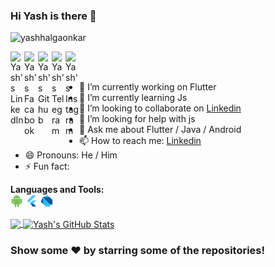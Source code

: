 ### Hi Yash is there 👋
<p align="left"> <img src="https://komarev.com/ghpvc/?username=yashhalgaonkar&label=Profile Views&color=blue&style=plastic" alt="yashhalgaonkar" /> </p>

<a href="https://www.linkedin.com/in/yash-halgaonkar-601394186/">
  <img align="left" alt="Yash's LinkedIn" width="22px" src="https://cdn.jsdelivr.net/npm/simple-icons@v3/icons/linkedin.svg" />
</a>

<a href="https://www.facebook.com/yash.halgaonkar.5/">
  <img align="left" alt="Yash's Facabook" width="22px" src="https://cdn.jsdelivr.net/npm/simple-icons@v3/icons/facebook.svg" />
  
  <a href="https://github.com/yashhalgaonkar">
  <img align="left" alt="Yash's Github" width="22px" src="https://cdn.jsdelivr.net/npm/simple-icons@v3/icons/github.svg" />
</a>
<a href="https://twitter.com/YashHalgaonkar">
  <img align="left" alt="Yash's Telegram" width="22px" src="https://cdn.jsdelivr.net/npm/simple-icons@v3/icons/twitter.svg" />
</a>
<a href="https://www.instagram.com/yash.halgaonkar/">
  <img align="left" alt="Yash's Instagram" width="22px" src="https://cdn.jsdelivr.net/npm/simple-icons@v3/icons/instagram.svg" />
</a>
  
  
  <br/>
<br/>






- 🔭 I’m currently working on Flutter
- 🌱 I’m currently learning Js
- 👯 I’m looking to collaborate on [Linkedin](https://www.linkedin.com/in/yash-halgaonkar-601394186/)
- 🤔 I’m looking for help with js
- 💬 Ask me about Flutter / Java / Android
- 📫 How to reach me: [Linkedin](https://www.linkedin.com/in/yash-halgaonkar-601394186/)
- 😄 Pronouns: He / Him 
- ⚡ Fun fact: 

**Languages and Tools:**  
<code><img height="20" src="https://raw.githubusercontent.com/github/explore/80688e429a7d4ef2fca1e82350fe8e3517d3494d/topics/android/android.png"></code>
<code><img height="20" src="https://raw.githubusercontent.com/github/explore/80688e429a7d4ef2fca1e82350fe8e3517d3494d/topics/flutter/flutter.png"></code>
<code><img height="20" src="https://raw.githubusercontent.com/github/explore/80688e429a7d4ef2fca1e82350fe8e3517d3494d/topics/dart/dart.png"></code>


<a href="https://github.com/yashhalgaonkar">
  <img align="center" src="https://github-readme-stats.vercel.app/api/top-langs/?username=yashhalgaonkar&theme=dracula&line_langs_below=1" />
</a>
<a href="https://github.com/yashhalgaonkar">
 <img align="center" src="https://github-readme-stats.vercel.app/api?username=yashhalgaonkar&show_icons=true&theme=dracula&line_height=27" alt="Yash's GitHub Stats"/>
</a>



### Show some ❤️ by starring some of the repositories!
